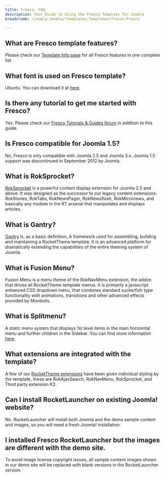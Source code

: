 ```yaml
---
title: Fresco: FAQ
description: Your Guide to Using the Fresco Template for Joomla
breadcrumb: /joomla:Joomla/!templates:Templates/fresco:Fresco

---
```


What are Fresco template features?
-----
Please check our [Template Info page][features] for all Fresco features in one complete list.

What font is used on Fresco template?
-----
Ubuntu. You can download it at [here][font].

Is there any tutorial to get me started with Fresco?
-----
Yes. Please check our [Fresco Tutorials & Guides forum][forum] in addition to this guide.

Is Fresco compatible for Joomla 1.5?
-----
No, Fresco is only compatible with Joomla 2.5 and Joomla 3.x. Joomla 1.5 support was discontinued in September 2012 by Joomla.

What is RokSprocket?
-----
[RokSprocket][roksprocket] is a powerful content display extension for Joomla 2.5 and above. It was designed as the successor to our legacy content extensions: RokStories, RokTabs, RokNewsPager, RokNewsflash, RokMicronews, and basically any module in the RT arsenal that manipulates and displays articles.

What is Gantry?
-----
[Gantry][gantry] is, as a basic definition, A framework used for assembling, building and maintaining a RocketTheme template. It is an advanced platform for dramatically extending the capabilities of the entire theming system of Joomla.

What is Fusion Menu?
-----
Fusion Menu is a menu theme of the RokNavMenu extension, the addon that drives all RocketTheme template menus. It is primarily a javascript enhanced CSS dropdown menu, that combines standard suckerfish type functionality with animations, transitions and other advanced effects provided by Mootools.

What is Splitmenu?
-----
A static menu system that displays 1st level items in the main horizontal menu and further children in the Sidebar. You can find more information [here][splitmenu].

What extensions are integrated with the template?
-----
A few of our [RocketTheme extensions][extensions] have been given individual styling by the template, these are RokAjaxSearch, RokNavMenu, RokSprocket, and Third party extension K2.

Can I install RocketLauncher on existing Joomla! website?
-----
No. RocketLauncher will install both Joomla and the demo sample content and images, so you will need a fresh Joomla! installation.

I installed Fresco RocketLauncher but the images are different with the demo site.
-----
To avoid image license copyright issues, all sample content images shown in our demo site will be replaced with blank versions in the RocketLauncher version.

[gantry]: http://gantry-framework.org/
[features]: http://demo.rockettheme.com/joomla/fresco/features
[font]: http://www.fontsquirrel.com/fonts/ubuntu
[forum]: http://www.rockettheme.com/forum/index.php?f=631&rb_v=viewforum
[roksprocket]: http://www.rockettheme.com/joomla/extensions/roksprocket
[dropdown]: http://demo.rockettheme.com/joomla/fresco/features/menu-options
[splitmenu]: http://demo.rockettheme.com/joomla/fresco/features/menu-options
[extensions]: http://demo.rockettheme.com/joomla/fresco/features/extensions